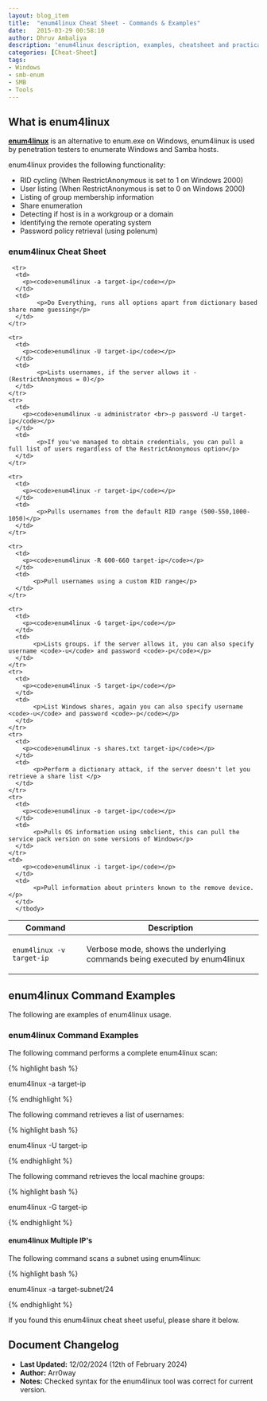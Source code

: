 ```yaml
---
layout: blog_item
title:  "enum4linux Cheat Sheet - Commands & Examples"
date:   2015-03-29 00:58:10
author: Dhruv Ambaliya
description: 'enum4linux description, examples, cheatsheet and practical examples'
categories: [Cheat-Sheet]
tags:
- Windows
- smb-enum
- SMB
- Tools
---
```


## What is enum4linux

**[enum4linux](https://labs.portcullis.co.uk/tools/enum4linux/)** is an alternative to enum.exe on Windows, enum4linux is used by penetration testers to enumerate Windows and Samba hosts. 
 

enum4linux provides the following functionality: 

* RID cycling (When RestrictAnonymous is set to 1 on Windows 2000)
* User listing (When RestrictAnonymous is set to 0 on Windows 2000)
* Listing of group membership information
* Share enumeration
* Detecting if host is in a workgroup or a domain
* Identifying the remote operating system
* Password policy retrieval (using polenum)

### enum4linux Cheat Sheet

<div class="mobile-side-scroller">
<table>
  <thead>
    <tr>
      <th>Command</th>
      <th>Description</th>
    </tr>
  </thead>
      <tbody>
      <tr>
      <td>
        <p><code>enum4linux -v target-ip</code></p>
      </td>
      <td>
            <p>Verbose mode, shows the underlying commands being executed by enum4linux</p>
      </td>
    </tr>

     <tr>
      <td>
        <p><code>enum4linux -a target-ip</code></p>
      </td>
      <td>
            <p>Do Everything, runs all options apart from dictionary based share name guessing</p>
      </td>
    </tr>

    <tr>
      <td>
        <p><code>enum4linux -U target-ip</code></p>
      </td>
      <td>
            <p>Lists usernames, if the server allows it - (RestrictAnonymous = 0)</p>
      </td>
    </tr>
    <tr>
      <td>
        <p><code>enum4linux -u administrator <br>-p password -U target-ip</code></p>
      </td>
      <td>
            <p>If you've managed to obtain credentials, you can pull a full list of users regardless of the RestrictAnonymous option</p>
      </td>
    </tr>

    <tr>
      <td>
        <p><code>enum4linux -r target-ip</code></p>
      </td>
      <td>
            <p>Pulls usernames from the default RID range (500-550,1000-1050)</p> 
      </td>
    </tr>

    <tr>
      <td>
        <p><code>enum4linux -R 600-660 target-ip</code></p>
      </td>
      <td>
           <p>Pull usernames using a custom RID range</p> 
      </td>
    </tr>

    <tr>
      <td>
        <p><code>enum4linux -G target-ip</code></p>
      </td>
      <td>
           <p>Lists groups. if the server allows it, you can also specify username <code>-u</code> and password <code>-p</code></p> 
      </td>
    </tr>
    <tr>
      <td>
        <p><code>enum4linux -S target-ip</code></p>
      </td>
      <td>
           <p>List Windows shares, again you can also specify username <code>-u</code> and password <code>-p</code></p> 
      </td>
    </tr>
    <tr>
      <td>
        <p><code>enum4linux -s shares.txt target-ip</code></p>
      </td>
      <td>
           <p>Perform a dictionary attack, if the server doesn't let you retrieve a share list </p>
      </td>
    </tr>
    <tr>
      <td>
        <p><code>enum4linux -o target-ip</code></p>
      </td>
      <td>
           <p>Pulls OS information using smbclient, this can pull the service pack version on some versions of Windows</p>
      </td>
    </tr>
    <td>
        <p><code>enum4linux -i target-ip</code></p>
      </td>
      <td>
           <p>Pull information about printers known to the remove device.</p>
      </td>
      </tbody>
</table>
</div>


## enum4linux Command Examples 

The following are examples of enum4linux usage. 

### enum4linux Command Examples 

The following command performs a complete enum4linux scan: 

{% highlight bash %}

enum4linux -a target-ip

{% endhighlight %}

The following command retrieves a list of usernames: 

{% highlight bash %}

enum4linux -U target-ip

{% endhighlight %}

The following command retrieves the local machine groups: 

{% highlight bash %}

enum4linux -G target-ip

{% endhighlight %}

#### enum4linux Multiple IP's 

The following command scans a subnet using enum4linux: 

{% highlight bash %}

enum4linux -a target-subnet/24

{% endhighlight %}

If you found this enum4linux cheat sheet useful, please share it below. 

## Document Changelog 

- **Last Updated:** 12/02/2024 (12th of February 2024)
- **Author:** Arr0way 
- **Notes:** Checked syntax for the enum4linux tool was correct for current version. 

